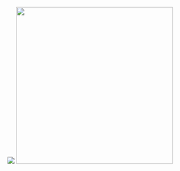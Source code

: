 <img src="https://github-readme-stats.vercel.app/api?username=tropicLuv&theme=monokai&show_icons=true"></img>
<img width="355px"  src="https://github-readme-stats.vercel.app/api/top-langs/?username=tropicLuv&layout=compact&theme=monokai"></img>


<!-- ![Anurag's GitHub stats](https://github-readme-stats.vercel.app/api?username=tropicLuv&theme=monokai&show_icons=true)
[![Top Langs](https://github-readme-stats.vercel.app/api/top-langs/?username=tropicLuv&layout=compact&theme=monokai)](https://github.com/anuraghazra/github-readme-stats) -->
